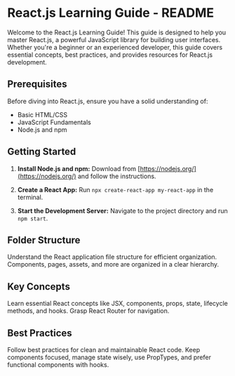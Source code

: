 # React.js Learning Guide - README

Welcome to the React.js Learning Guide! This guide is designed to help you master React.js, a powerful JavaScript library for building user interfaces. Whether you're a beginner or an experienced developer, this guide covers essential concepts, best practices, and provides resources for React.js development.

## Prerequisites

Before diving into React.js, ensure you have a solid understanding of:

- Basic HTML/CSS
- JavaScript Fundamentals
- Node.js and npm

## Getting Started

1. **Install Node.js and npm:** Download from [https://nodejs.org/](https://nodejs.org/) and follow the instructions.

2. **Create a React App:** Run `npx create-react-app my-react-app` in the terminal.

3. **Start the Development Server:** Navigate to the project directory and run `npm start`.

## Folder Structure

Understand the React application file structure for efficient organization. Components, pages, assets, and more are organized in a clear hierarchy.

## Key Concepts

Learn essential React concepts like JSX, components, props, state, lifecycle methods, and hooks. Grasp React Router for navigation.

## Best Practices

Follow best practices for clean and maintainable React code. Keep components focused, manage state wisely, use PropTypes, and prefer functional components with hooks.

